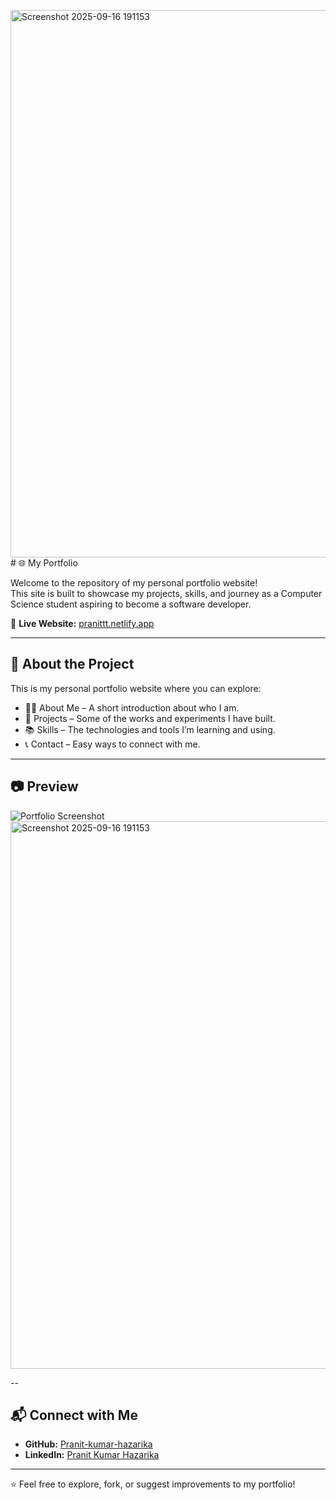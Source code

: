 <img width="1572" height="876" alt="Screenshot 2025-09-16 191153" src="https://github.com/user-attachments/assets/ef1afc02-e503-4ef2-8b23-fc54236c1bb1" /># 🌐 My Portfolio

Welcome to the repository of my personal portfolio website!  
This site is built to showcase my projects, skills, and journey as a Computer Science student aspiring to become a software developer.  

🚀 **Live Website:** [pranittt.netlify.app](https://pranittt.netlify.app)

---

## 📖 About the Project
This is my personal portfolio website where you can explore:
- 👨‍💻 About Me – A short introduction about who I am.  
- 💼 Projects – Some of the works and experiments I have built.  
- 📚 Skills – The technologies and tools I’m learning and using.  
- 📞 Contact – Easy ways to connect with me.  

---


## 📷 Preview
![Portfolio Screenshot](https://raw.githubusercontent.com/Pranit-kumar-hazarika/my-portfolio/main/preview.png)  
<img width="1572" height="876" alt="Screenshot 2025-09-16 191153" src="https://github.com/user-attachments/assets/c4e6704e-2a6c-4b73-b03c-14f00f99b144" />


--

## 📬 Connect with Me
- **GitHub:** [Pranit-kumar-hazarika](https://github.com/Pranit-kumar-hazarika)  
- **LinkedIn:** [Pranit Kumar Hazarika](https://www.linkedin.com/in/pranit-kumar-hazarika-64302937a/)  

---

⭐ Feel free to explore, fork, or suggest improvements to my portfolio!
